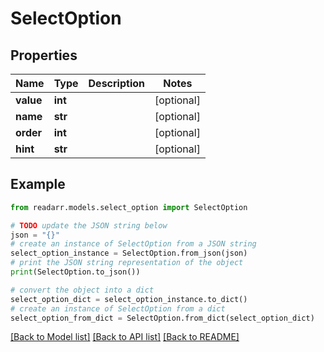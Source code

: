 # SelectOption


## Properties

Name | Type | Description | Notes
------------ | ------------- | ------------- | -------------
**value** | **int** |  | [optional] 
**name** | **str** |  | [optional] 
**order** | **int** |  | [optional] 
**hint** | **str** |  | [optional] 

## Example

```python
from readarr.models.select_option import SelectOption

# TODO update the JSON string below
json = "{}"
# create an instance of SelectOption from a JSON string
select_option_instance = SelectOption.from_json(json)
# print the JSON string representation of the object
print(SelectOption.to_json())

# convert the object into a dict
select_option_dict = select_option_instance.to_dict()
# create an instance of SelectOption from a dict
select_option_from_dict = SelectOption.from_dict(select_option_dict)
```
[[Back to Model list]](../README.md#documentation-for-models) [[Back to API list]](../README.md#documentation-for-api-endpoints) [[Back to README]](../README.md)


